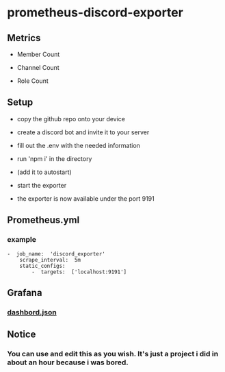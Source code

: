 #  prometheus-discord-exporter

##  Metrics

* Member Count

* Channel Count

* Role Count

  

##  Setup

* copy the github repo onto your device

* create a discord bot and invite it to your server

* fill out the .env with the needed information

* run 'npm i' in the directory

* (add it to autostart)

* start the exporter

* the exporter is now available under the port 9191

  

##  Prometheus.yml

###  example

    -  job_name:  'discord_exporter'
	    scrape_interval:  5m
	    static_configs:
		    -  targets:  ['localhost:9191']

## Grafana
### [dashbord.json](https://pastebin.com/BgA9Ux2A)

## Notice
### You can use and edit this as you wish. It's just a project i did in about an hour because i was bored.
